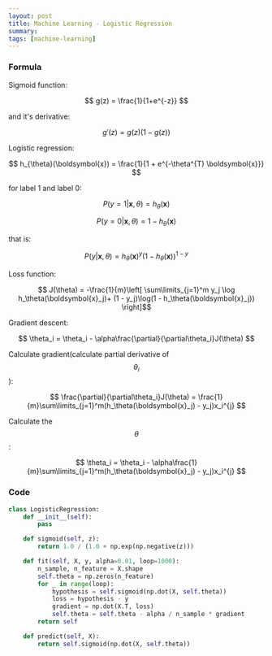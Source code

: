```yaml
---
layout: post
title: Machine Learning - Logistic Regression
summary:
tags: [machine-learning]
---
```


### Formula

Sigmoid function:

$$ g(z) = \frac{1}{1+e^{-z}} $$

and it's derivative:

$$ g'(z) = g(z)(1-g(z)) $$

Logistic regression:

$$ h_{\theta}(\boldsymbol{x}) = \frac{1}{1 + e^{-\theta^{T} \boldsymbol{x}}} $$

for label 1 and label 0:

$$ P(y=1 | \boldsymbol{x},\theta) = h_\theta(\boldsymbol{x}) $$

$$ P(y=0 | \boldsymbol{x},\theta) = 1 - h_\theta(\boldsymbol{x}) $$

that is:

$$ P(y | \boldsymbol{x},\theta) = h_\theta(\boldsymbol{x})^y(1 - h_\theta(\boldsymbol{x}))^{1-y} $$

Loss function:

$$ J(\theta) = -\frac{1}{m}\left[ \sum\limits_{j=1}^m y_j \log h_\theta(\boldsymbol{x}_j)+ (1 - y_j)\log(1 - h_\theta(\boldsymbol{x}_j)) \right]$$

Gradient descent:

$$ \theta_i = \theta_i - \alpha\frac{\partial}{\partial\theta_i}J(\theta) $$

Calculate gradient(calculate partial derivative of $$ \theta_i $$):

$$ \frac{\partial}{\partial\theta_i}J(\theta) = \frac{1}{m}\sum\limits_{j=1}^m(h_\theta(\boldsymbol{x}_j) - y_j)x_i^{j} $$

Calculate the $$ \theta $$:

$$ \theta_i = \theta_i - \alpha\frac{1}{m}\sum\limits_{j=1}^m(h_\theta(\boldsymbol{x}_j) - y_j)x_i^{j} $$

### Code

``` python
class LogisticRegression:
    def __init__(self):
        pass

    def sigmoid(self, z):
        return 1.0 / (1.0 + np.exp(np.negative(z)))

    def fit(self, X, y, alpha=0.01, loop=1000):
        n_sample, n_feature = X.shape
        self.theta = np.zeros(n_feature)
        for _ in range(loop):
            hypothesis = self.sigmoid(np.dot(X, self.theta))
            loss = hypothesis - y
            gradient = np.dot(X.T, loss)
            self.theta = self.theta - alpha / n_sample * gradient
        return self

    def predict(self, X):
        return self.sigmoid(np.dot(X, self.theta))
```
